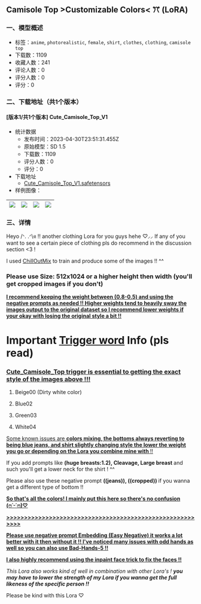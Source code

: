 ## Camisole Top >Customizable Colors< ꔫ (LoRA)
### 一、模型概述

- 标签：`anime`, `photorealistic`, `female`, `shirt`, `clothes`, `clothing`, `camisole top`
- 下载数：1109
- 收藏人数：241
- 评论人数：0
- 评分人数：0
- 评分：0

### 二、下载地址（共1个版本）

#### [版本1/共1个版本] Cute_Camisole_Top_V1

- 统计数据
  - 发布时间：2023-04-30T23:51:31.455Z
  - 原始模型：SD 1.5
  - 下载数：1109
  - 评分人数：0
  - 评分：0
- 下载地址
  - [Cute_Camisole_Top_V1.safetensors](https://civitai.com/api/download/models/59284)
- 样例图像：

| <img src="https://image.civitai.com/xG1nkqKTMzGDvpLrqFT7WA/12382fea-f1a8-40a2-3f4c-0c33620cfc00/width=450/646895.jpeg" /> | <img src="https://image.civitai.com/xG1nkqKTMzGDvpLrqFT7WA/4dc2b34d-9827-489e-4487-5fb52e027b00/width=450/646889.jpeg" /> | <img src="https://image.civitai.com/xG1nkqKTMzGDvpLrqFT7WA/41b06450-510f-4ff5-6405-80a6b2c96d00/width=450/646891.jpeg" /> | <img src="https://image.civitai.com/xG1nkqKTMzGDvpLrqFT7WA/3e957782-0fd0-439d-8d9e-9868eab5b100/width=450/646896.jpeg" /> |
| ---- | ---- | ---- | ---- |


### 三、详情
<p>Heyo /ᐠ. .ᐟ\ฅ !! another clothing Lora for you guys hehe ♡⸝⸝ If any of you want to see a certain piece of clothing pls do recommend in the discussion section &lt;3 !</p><p></p><p>I used <a target="_blank" rel="ugc" href="https://civitai.com/models/6424/chilloutmix">ChillOutMix</a> to train and produce some of the images !! ^^</p><p></p><h3><strong>Please use Size: 512x1024 or a higher height then width (you'll get cropped images if you don't)</strong></h3><p></p><p><strong><u>I recommend keeping the weight between (0.8-0.5) and using the negative prompts as needed !! Higher weights tend to heavily sway the images output to the original dataset so I recommend lower weights if your okay with losing the original style a bit !!</u></strong></p><p></p><h1>Important <strong><u>Trigger word</u></strong> Info (pls read)</h1><h3><strong><u>Cute_Camisole_Top</u></strong><u> trigger is essential to getting the exact style of the images above !!!</u></h3><ol><li><p>Beige00 (Dirty white color)</p></li><li><p>Blue02</p></li><li><p>Green03</p></li><li><p>White04</p></li></ol><p></p><p><u>Some known issues are </u><strong><u>colors mixing, the bottoms always reverting to being blue jeans, and shirt slightly changing style the lower the weight you go or depending on the Lora you combine mine with </u></strong><u>!!</u></p><p></p><p>If you add prompts like <strong>(huge breasts:1.2), Cleavage, Large breast </strong>and such you'll get a lower neck for the shirt ! ^^</p><p></p><p>Please also use these negative prompt <strong>((jeans)), ((cropped)) </strong>if you wanna get a different type of bottom !!</p><p></p><p><strong><u>So that's all the colors! I mainly put this here so there's no confusion (ෆ˙ᵕ˙ෆ)♡</u></strong></p><p></p><p><strong><u>&gt;&gt;&gt;&gt;&gt;&gt;&gt;&gt;&gt;&gt;&gt;&gt;&gt;&gt;&gt;&gt;&gt;&gt;&gt;&gt;&gt;&gt;&gt;&gt;&gt;&gt;&gt;&gt;&gt;&gt;&gt;&gt;&gt;&gt;&gt;&gt;&gt;&gt;&gt;&gt;&gt;&gt;&gt;&gt;&gt;&gt;&gt;&gt;&gt;&gt;&gt;&gt;&gt;&gt;&gt;&gt;&gt;</u></strong></p><p></p><p><strong><u>Please use negative prompt Embedding </u></strong><a target="_blank" rel="ugc" href="https://civitai.com/models/7808/easynegative"><strong><u>(Easy Negative)</u></strong></a><strong><u> it works a lot better with it then without it !! I've noticed many issues with odd hands as well so you can also use </u></strong><a target="_blank" rel="ugc" href="https://huggingface.co/yesyeahvh/bad-hands-5/blob/main/bad-hands-5.pt"><strong><u>Bad-Hands-5</u></strong></a><strong><u> !!</u></strong></p><p></p><p><strong><u>I also highly recommend using the inpaint face trick to fix the faces !!</u></strong></p><p></p><p><em>This Lora also works kind of well in combination with other Lora's ! </em><strong><em>you may have to lower the strength of my Lora if you wanna get the full likeness of the specific person !!</em></strong></p><p></p><p>Please be kind with this Lora ♡</p>
